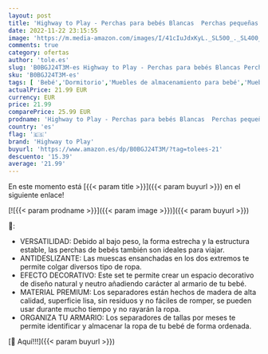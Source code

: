 ```yaml
---
layout: post
title: 'Highway to Play - Perchas para bebés Blancas  Perchas pequeñas   10 Unidades   más separadores de Madera para Armario de Bebe por Meses  8 Unidades   Bebé Decoración  Perchas Infantiles'
date: 2022-11-22 23:15:55
image: 'https://m.media-amazon.com/images/I/41cIuJdxKyL._SL500_._SL400_.jpg'
comments: true
category: ofertas
author: 'tole.es'
slug: 'B0BGJ24T3M-es Highway to Play - Perchas para bebés Blancas Perchas...'
sku: 'B0BGJ24T3M-es'
tags: [ 'Bebé','Dormitorio','Muebles de almacenamiento para bebé','Muebles para bebé','Perchas para ropa de bebé','bebe','bebé','bebés','highway to play','🇪🇸', ]
actualPrice: 21.99 EUR
currency: EUR
price: 21.99
comparePrice: 25.99 EUR
prodname: 'Highway to Play - Perchas para bebés Blancas  Perchas pequeñas   10 Unidades   más separadores de Madera para Armario de Bebe por Meses  8 Unidades   Bebé Decoración  Perchas Infantiles'
country: 'es'
flag: '🇪🇸'
brand: 'Highway to Play'
buyurl: 'https://www.amazon.es/dp/B0BGJ24T3M/?tag=tolees-21'
descuento: '15.39'
average: '21.99'
---
```


En este momento está [{{< param title >}}]({{< param buyurl >}}) en el siguiente enlace!

[![{{< param prodname >}}]({{< param image >}})]({{< param buyurl >}})

🔎:

- VERSATILIDAD: Debido al bajo peso, la forma estrecha y la estructura estable, las perchas de bebés también son ideales para viajar.
- ANTIDESLIZANTE: Las muescas ensanchadas en los dos extremos te permite colgar diversos tipo de ropa.
- EFECTO DECORATIVO: Este set te permite crear un espacio decorativo de diseño natural y neutro añadiendo carácter al armario de tu bebé.
- MATERIAL PREMIUM: Los separadores están hechos de madera de alta calidad, superficie lisa, sin residuos y no fáciles de romper, se pueden usar durante mucho tiempo y no rayarán la ropa.
- ORGANIZA TU ARMARIO: Los separadores de tallas por meses te permite identificar y almacenar la ropa de tu bebé de forma ordenada.

[🛒 Aquí!!!]({{< param buyurl >}})
